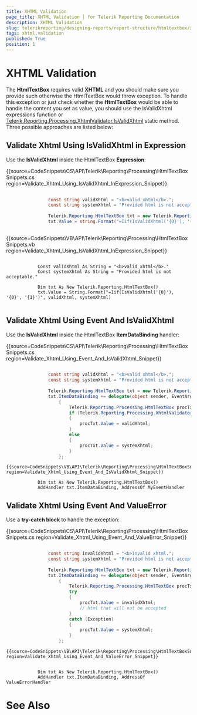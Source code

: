 ```yaml
---
title: XHTML Validation
page_title: XHTML Validation | for Telerik Reporting Documentation
description: XHTML Validation
slug: telerikreporting/designing-reports/report-structure/htmltextbox/xhtml-validation
tags: xhtml,validation
published: True
position: 1
---
```


# XHTML Validation



The __HtmlTextBox__ requires valid __XHTML__ and you should make sure you provide such otherwise the HtmlTextBox would throw exception. 
    	To handle this exception or just check whether the __HtmlTextBox__ would be able to handle the content 
    	you set as value, you should use the IsValidXhtml expressions function or 
      	[Telerik.Reporting.Processing.XhtmlValidator.IsValidXhtml](/reporting/api/Telerik.Reporting.Processing.XhtmlValidator#Telerik_Reporting_Processing_XhtmlValidator_IsValidXhtml_System_String_)      	static method. Three possible
    	approaches are listed below:

## Validate Xhtml Using IsValidXhtml in Expression

Use the __IsValidXhtml__ inside the HtmlTextBox __Expression__:

{{source=CodeSnippets\CS\API\Telerik\Reporting\Processing\HtmlTextBoxSnippets.cs region=Validate_Xhtml_Using_IsValidXhtml_InExpression_Snippet}}
````C#
	
	            const string validXhtml = "<b>valid xhtml</b>.";
	            const string systemXhtml = "Provided html is not acceptable.";
	
	            Telerik.Reporting.HtmlTextBox txt = new Telerik.Reporting.HtmlTextBox();
	            txt.Value = string.Format("=Iif(IsValidXhtml('{0}'), '{0}', '{1}')", validXhtml, systemXhtml);
	
````



{{source=CodeSnippets\VB\API\Telerik\Reporting\Processing\HtmlTextBoxSnippets.vb region=Validate_Xhtml_Using_IsValidXhtml_InExpression_Snippet}}
````VB
	
	        Const validXhtml As String = "<b>valid xhtml</b>."
	        Const systemXhtml As String = "Provided html is not acceptable."
	
	        Dim txt As New Telerik.Reporting.HtmlTextBox()
	        txt.Value = String.Format("=Iif(IsValidXhtml('{0}'), '{0}', '{1}')", validXhtml, systemXhtml)
	
````



## Validate Xhtml Using Event And IsValidXhtml

Use the __IsValidXhtml__ inside the HtmlTextBox __ItemDataBinding__ handler:

{{source=CodeSnippets\CS\API\Telerik\Reporting\Processing\HtmlTextBoxSnippets.cs region=Validate_Xhtml_Using_Event_And_IsValidXhtml_Snippet}}
````C#
	
	            const string validXhtml = "<b>valid xhtml</b>.";
	            const string systemXhtml = "Provided html is not acceptable.";
	
	            Telerik.Reporting.HtmlTextBox txt = new Telerik.Reporting.HtmlTextBox();
	            txt.ItemDataBinding += delegate(object sender, EventArgs args)
	                {
	                    Telerik.Reporting.Processing.HtmlTextBox procTxt = (Telerik.Reporting.Processing.HtmlTextBox)sender;
	                    if (Telerik.Reporting.Processing.XhtmlValidator.IsValidXhtml(validXhtml))
	                    {
	                        procTxt.Value = validXhtml;
	                    }
	                    else
	                    {
	                        procTxt.Value = systemXhtml;
	                    }
	                };
````



	{{source=CodeSnippets\VB\API\Telerik\Reporting\Processing\HtmlTextBoxSnippets.vb region=Validate_Xhtml_Using_Event_And_IsValidXhtml_Snippet}}
````
	        Dim txt As New Telerik.Reporting.HtmlTextBox()
	        AddHandler txt.ItemDataBinding, AddressOf MyEventHandler
````



## Validate Xhtml Using Event And ValueError

Use a __try-catch block__ to handle the exception:

{{source=CodeSnippets\CS\API\Telerik\Reporting\Processing\HtmlTextBoxSnippets.cs region=Validate_Xhtml_Using_Event_And_ValueError_Snippet}}
````C#
	
	            const string invalidXhtml = "<b>invalid xhtml.";
	            const string systemXhtml = "Provided html is not acceptable.";
	
	            Telerik.Reporting.HtmlTextBox txt = new Telerik.Reporting.HtmlTextBox();
	            txt.ItemDataBinding += delegate(object sender, EventArgs args)
	                {
	                    Telerik.Reporting.Processing.HtmlTextBox procTxt = (Telerik.Reporting.Processing.HtmlTextBox)sender;
	                    try
	                    {
	                        procTxt.Value = invalidXhtml;
	                        // html that will not be accepted
	                    }
	                    catch (Exception)
	                    {
	                        procTxt.Value = systemXhtml;
	                    }
	                };
````



	{{source=CodeSnippets\VB\API\Telerik\Reporting\Processing\HtmlTextBoxSnippets.vb region=Validate_Xhtml_Using_Event_And_ValueError_Snippet}}
````VB
	
	        Dim txt As New Telerik.Reporting.HtmlTextBox()
	        AddHandler txt.ItemDataBinding, AddressOf ValueErrorHandler
````



# See Also

